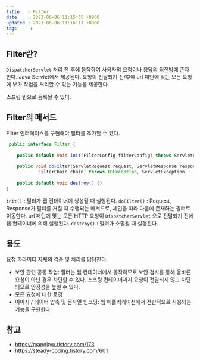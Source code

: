 ```yaml
---
title   : Filter
date    : 2023-06-06 11:15:55 +0900
updated : 2023-06-06 11:16:11 +0900
tags     : 
---
```


## Filter란?

`DispatcherServlet` 처리 전 후에 동작하여 사용자의 요청이나 응답의 최전방에 존재한다. Java Servlet에서 제공된다.
요청이 전달되기 전/후에 url 패턴에 맞는 모든 요청에 부가 작업을 처리할 수 있는 기능을 제공한다.

스프링 빈으로 등록될 수 있다.

## Filter의 메서드

Filter 인터페이스를 구현해야 필터를 추가할 수 있다.

```java
 public interface Filter {  
  
    public default void init(FilterConfig filterConfig) throws ServletException {}  
  
    public void doFilter(ServletRequest request, ServletResponse response,  
            FilterChain chain) throws IOException, ServletException;  
  
    public default void destroy() {}  
}
```

`init()` : 필터가 웹 컨테이너에 생성될 때 실행된다.
`doFilter()` : Request, Response가 필터를 거칠 때 수행되는 메서드로, 체인을 따라 다음에 존재하는 필터로 이동한다. url 패턴에 맞는 모든 HTTP 요청이 `DispatcherServlet` 으로 전달되기 전에 웹 컨테이너에 의해 실행된다.
`destroy()` : 필터가 소멸될 때 실행된다.

## 용도
요청 파라미터 자체의 검증 및 처리를 담당한다.

- 보안 관련 공통 작업: 필터는 웹 컨테이너에서 동작하므로 보안 검사를 통해 올바른 요청이 아닌 경우 차단할 수 있다. 스프링 컨테이너까지 요청이 전달되지 않고 차단되므로 안정성을 높일 수 있다.
- 모든 요청에 대한 로깅
- 이미지 / 데이터 압축 및 문자열 인코딩: 웹 애플리케이션에서 전반적으로 사용되는 기능을 구현한다.

## 참고
- https://mangkyu.tistory.com/173
- https://steady-coding.tistory.com/601